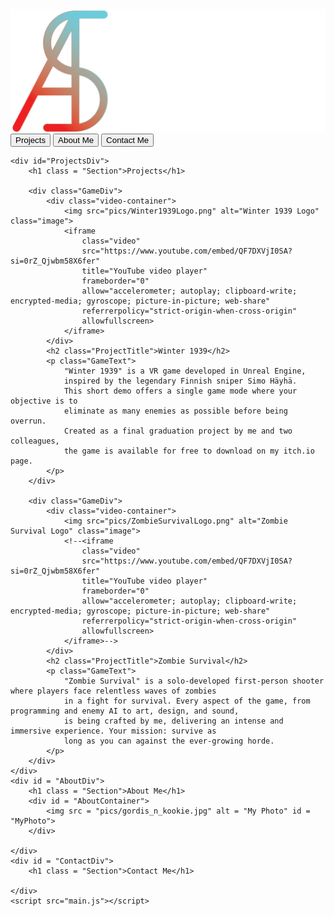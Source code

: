 <html>
<head>
    <meta charset="UTF-8">
    <meta http-equiv="X-UA-Compatible" content="IE=edge">
    <meta name="viewport" content="width=device-width, initial-scale=1.0">
    <title>Alfsiezar GameDev</title>
    <link rel="stylesheet" href="styles.css">
</head>
<body>
    <div id = "TopbarDiv">
        <div id = "textMenuDiv">
            <img src="pics/AlfSiezarDevLogo.png" alt="Alf Siezar Developer Logo" id="logo">
        </div>
        <div id = "RightMenuDiv">
            <button class = "TopbarButton" id = "ProjectsButton"> Projects </button>
            <button class = "TopbarButton" id = "AboutButton"> About Me </button>
            <button class = "TopbarButton" id = "ContactButton"> Contact Me </button>
        </div>
    </div>

    <div id="ProjectsDiv">
        <h1 class = "Section">Projects</h1>

        <div class="GameDiv">
            <div class="video-container">
                <img src="pics/Winter1939Logo.png" alt="Winter 1939 Logo" class="image">
                <iframe 
                    class="video"
                    src="https://www.youtube.com/embed/QF7DXVjI0SA?si=0rZ_Qjwbm58X6fer" 
                    title="YouTube video player" 
                    frameborder="0" 
                    allow="accelerometer; autoplay; clipboard-write; encrypted-media; gyroscope; picture-in-picture; web-share" 
                    referrerpolicy="strict-origin-when-cross-origin" 
                    allowfullscreen>
                </iframe>
            </div>
            <h2 class="ProjectTitle">Winter 1939</h2>
            <p class="GameText"> 
                "Winter 1939" is a VR game developed in Unreal Engine, 
                inspired by the legendary Finnish sniper Simo Häyhä. 
                This short demo offers a single game mode where your objective is to 
                eliminate as many enemies as possible before being overrun. 
                Created as a final graduation project by me and two colleagues, 
                the game is available for free to download on my itch.io page.
            </p>
        </div>

        <div class="GameDiv">
            <div class="video-container">
                <img src="pics/ZombieSurvivalLogo.png" alt="Zombie Survival Logo" class="image">
                <!--<iframe 
                    class="video"
                    src="https://www.youtube.com/embed/QF7DXVjI0SA?si=0rZ_Qjwbm58X6fer" 
                    title="YouTube video player" 
                    frameborder="0" 
                    allow="accelerometer; autoplay; clipboard-write; encrypted-media; gyroscope; picture-in-picture; web-share" 
                    referrerpolicy="strict-origin-when-cross-origin" 
                    allowfullscreen>
                </iframe>-->
            </div>
            <h2 class="ProjectTitle">Zombie Survival</h2>
            <p class="GameText"> 
                "Zombie Survival" is a solo-developed first-person shooter where players face relentless waves of zombies 
                in a fight for survival. Every aspect of the game, from programming and enemy AI to art, design, and sound, 
                is being crafted by me, delivering an intense and immersive experience. Your mission: survive as 
                long as you can against the ever-growing horde.
            </p>
        </div>
    </div>
    <div id = "AboutDiv">
        <h1 class = "Section">About Me</h1>
        <div id = "AboutContainer">
            <img src = "pics/gordis_n_kookie.jpg" alt = "My Photo" id = "MyPhoto">
        </div>

    </div>
    <div id = "ContactDiv">
        <h1 class = "Section">Contact Me</h1>

    </div>
    <script src="main.js"></script>

</body>
</html>